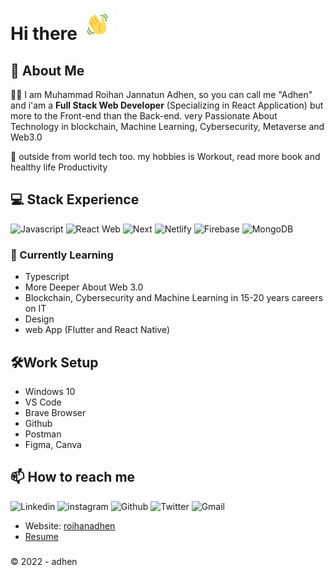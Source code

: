 # Hi there <img src="https://raw.githubusercontent.com/AdhenxYz/AdhenxYz/main/wave.gif" alt="waves" style="width:50px; height:50px" />

## 🚀 About Me

👨‍💻 I am Muhammad Roihan Jannatun Adhen, so you can call me "Adhen" and i'am a **Full Stack Web Developer** (Specializing in React Application) but more to the Front-end than the Back-end. very Passionate About Technology in blockchain, Machine Learning, Cybersecurity, Metaverse and Web3.0

📍 outside from world tech too. my hobbies is Workout, read more book and healthy life Productivity

## 💻 Stack Experience
![Javascript](https://img.shields.io/badge/JavaScript-yellow?style=for-the-badge&logo=javascript)
![React Web](https://img.shields.io/badge/React-blue?style=for-the-badge&logo=react)
![Next](https://img.shields.io/badge/NextJS-black?style=for-the-badge&logo=nextdotjs)
![Netlify](https://img.shields.io/badge/Netlify-green?style=for-the-badge&logo=netlify)
![Firebase](https://img.shields.io/badge/Firebase-yellow?style=for-the-badge&logo=firebase)
![MongoDB](https://img.shields.io/badge/MongoDB-success?style=for-the-badge&logo=mongodb)


### 📌 Currently Learning
- Typescript
- More Deeper About Web 3.0
- Blockchain, Cybersecurity and Machine Learning in 15-20 years careers on IT
- Design 
- web App (Flutter and React Native)

## 🛠️Work Setup 
* Windows 10
* VS Code
* Brave Browser
* Github 
* Postman
* Figma, Canva 

## 📫 How to reach me
![Linkedin](https://img.shields.io/badge/LinkedIn-informational?link=https://www.linkedin.com/in/roihanadhen/&style=for-the-badge&logo=linkedin)
![instagram](https://img.shields.io/badge/Instagram-purple?link=https://www.instagram.com/roihanadhen/&style=for-the-badge&logo=instagram)
![Github](https://img.shields.io/badge/Github-black?link=https://www.github.com/AdhenxYz/&style=for-the-badge&logo=github)
![Twitter](https://img.shields.io/badge/Twitter-informational?link=https://twitter.com/MRoihanJ_Adhen&style=for-the-badge&logo=twitter)
![Gmail](https://img.shields.io/badge/Gmail-orange?link=mailto:mroihanadhen@gmail.com&style=for-the-badge&logo=gmail)
- Website: [roihanadhen](https://roihanadhen.xyz)
- [Resume](https://drive.google.com/drive/folders/1xUtRko0hoT7J3fXV8TZX73mU_0mdJkEi?usp=sharing)

###
©️ 2022 - adhen
